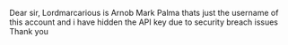 Dear sir,
Lordmarcarious is Arnob Mark Palma
thats just the username of this account
and i have hidden the API key due to security breach issues
Thank you
